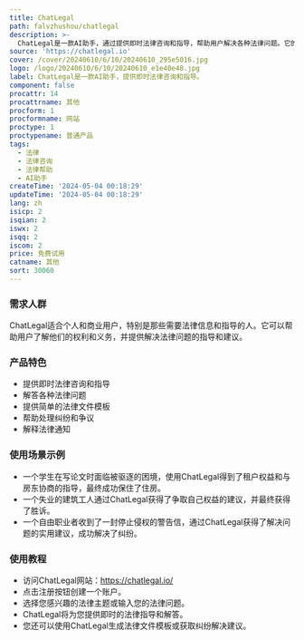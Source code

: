 ```yaml
---
title: ChatLegal
path: falvzhushou/chatlegal
description: >-
  ChatLegal是一款AI助手，通过提供即时法律咨询和指导，帮助用户解决各种法律问题。它的主要优点包括提供快速和经济高效的法律帮助、24/7全天候服务、保护用户隐私、适用于个人和商业用户等。
source: 'https://chatlegal.io'
cover: /cover/20240610/6/10/20240610_295e5016.jpg
logo: /logo/20240610/6/10/20240610_e1e40e48.jpg
label: ChatLegal是一款AI助手，提供即时法律咨询和指导。
component: false
procattr: 14
procattrname: 其他
procform: 1
procformname: 网站
proctype: 1
proctypename: 普通产品
tags:
  - 法律
  - 法律咨询
  - 法律帮助
  - AI助手
createTime: '2024-05-04 00:18:29'
updateTime: '2024-05-04 00:18:29'
lang: zh
isicp: 2
isqian: 2
iswx: 2
isqq: 2
iscom: 2
price: 免费试用
catname: 其他
sort: 30060
---
```




### 需求人群
ChatLegal适合个人和商业用户，特别是那些需要法律信息和指导的人。它可以帮助用户了解他们的权利和义务，并提供解决法律问题的指导和建议。

### 产品特色
* 提供即时法律咨询和指导
* 解答各种法律问题
* 提供简单的法律文件模板
* 帮助处理纠纷和争议
* 解释法律通知

### 使用场景示例
* 一个学生在写论文时面临被驱逐的困境，使用ChatLegal得到了租户权益和与房东协商的指导，最终成功保住了住房。
* 一个失业的建筑工人通过ChatLegal获得了争取自己权益的建议，并最终获得了胜诉。
* 一个自由职业者收到了一封停止侵权的警告信，通过ChatLegal获得了解决问题的实用建议，成功解决了纠纷。

### 使用教程
* 访问ChatLegal网站：https://chatlegal.io/
* 点击注册按钮创建一个账户。
* 选择您感兴趣的法律主题或输入您的法律问题。
* ChatLegal将为您提供即时的法律指导和解答。
* 您还可以使用ChatLegal生成法律文件模板或获取纠纷解决建议。

  

